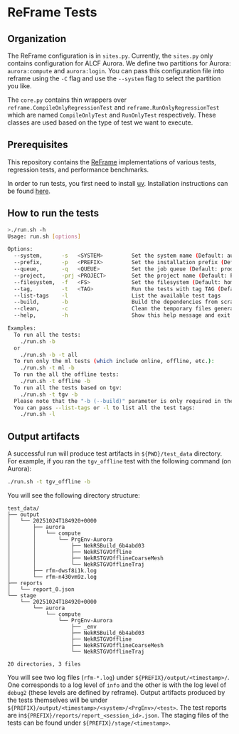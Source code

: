 # ReFrame Tests

## Organization

The ReFrame configuration is in `sites.py`. Currently, the `sites.py` only contains
configuration for ALCF Aurora. We define two partitions for Aurora: `aurora:compute`
and `aurora:login`. You can pass this configuration file into reframe using the `-C`
flag and use the `--system` flag to select the partition you like.

The `core.py` contains thin wrappers over `reframe.CompileOnlyRegressionTest` and
`reframe.RunOnlyRegressionTest` which are named `CompileOnlyTest` and `RunOnlyTest`
respectively. These classes are used based on the type of test we want to execute.

## Prerequisites

This repository contains the [ReFrame](https://reframe-hpc.readthedocs.io/en/stable/)
implementations of various tests, regression tests, and performance benchmarks.

In order to run tests, you first need to install [uv](https://docs.astral.sh/uv/getting-started/installation/).
Installation instructions can be found [here](https://docs.astral.sh/uv/getting-started/installation/).

## How to run the tests

```sh
>./run.sh -h
Usage: run.sh [options]

Options:
  --system,      -s   <SYSTEM>         Set the system name (Default: aurora:compute)
  --prefix,      -p   <PREFIX>         Set the installation prefix (Default: ${PWD}/test_data)
  --queue,       -q   <QUEUE>          Set the job queue (Default: prod)
  --project,     -prj <PROJECT>        Set the project name (Default: Performance)
  --filesystem,  -f   <FS>             Set the filesystem (Default: home)
  --tag,         -t   <TAG>            Run the tests with tag TAG (Default: ml)
  --list-tags    -l                    List the available test tags
  --build,       -b                    Build the dependencies from scratch (do not reuse)
  --clean,       -c                    Clean the temporary files generated by Python etc.
  --help,        -h                    Show this help message and exit

Examples:
  To run all the tests:
    ./run.sh -b
  or
    ./run.sh -b -t all
  To run only the ml tests (which include online, offline, etc.):
    ./run.sh -t ml -b
  To run the all the offline tests:
    ./run.sh -t offline -b
  To run all the tests based on tgv:
    ./run.sh -t tgv -b
  Please note that the "-b (--build)" parameter is only required in the first run of  each tag.
  You can pass --list-tags or -l to list all the test tags:
    ./run.sh -l
```

## Output artifacts

A successful run will produce test artifacts in `${PWD}/test_data` directory. For
example, if you ran the `tgv_offline` test with the following command (on Aurora):
```sh
./run.sh -t tgv_offline -b
```

You will see the following directory structure:
```
test_data/
├── output
│   └── 20251024T184920+0000
│       ├── aurora
│       │   └── compute
│       │       └── PrgEnv-Aurora
│       │           ├── NekRSBuild_6b4abd03
│       │           ├── NekRSTGVOffline
│       │           ├── NekRSTGVOfflineCoarseMesh
│       │           └── NekRSTGVOfflineTraj
│       ├── rfm-dwsf8i1k.log
│       └── rfm-n430vm9z.log
├── reports
│   └── report_0.json
└── stage
    └── 20251024T184920+0000
        └── aurora
            └── compute
                └── PrgEnv-Aurora
                    ├── _env
                    ├── NekRSBuild_6b4abd03
                    ├── NekRSTGVOffline
                    ├── NekRSTGVOfflineCoarseMesh
                    └── NekRSTGVOfflineTraj

20 directories, 3 files
```

You will see two log files (`rfm-*.log`) under `${PREFIX}/output/<timestamp>/`.
One corresponds to a log level of `info` and the other is with the log level of
`debug2` (these levels are defined by reframe). Output artifacts produced by the
tests themselves will be under `${PREFIX}/output/<timestamp>/<system>/<PrgEnv>/<test>`.
The test reports are in`${PREFIX}/reports/report_<session_id>.json`. The staging
files of the tests can be found under `${PREFIX}/stage/<timestamp>`.
